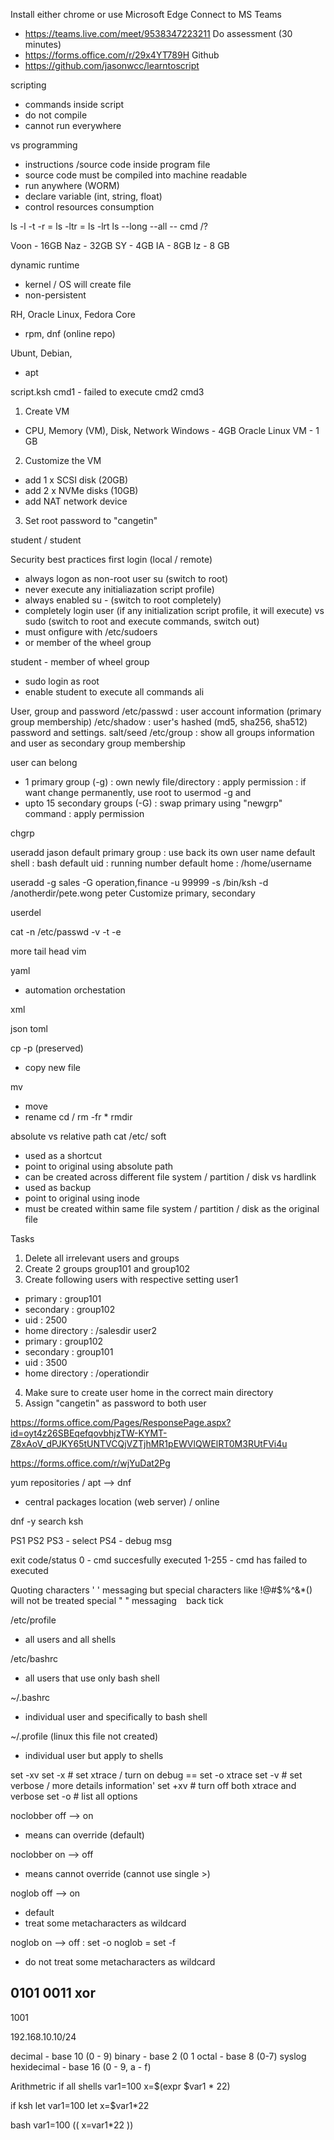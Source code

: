 Install either chrome or use Microsoft Edge
Connect to MS Teams
- https://teams.live.com/meet/9538347223211
Do assessment (30 minutes)
- https://forms.office.com/r/29x4YT789H
Github
- https://github.com/jasonwcc/learntoscript

scripting
- commands inside script
- do not compile
- cannot run everywhere

vs
programming
- instructions /source code inside program file
- source code must be compiled into machine readable
- run anywhere (WORM)
- declare variable (int, string, float)
- control resources consumption



ls -l -t -r = ls -ltr = ls -lrt
ls --long --all --
cmd /?


Voon - 16GB
Naz - 32GB
SY - 4GB
IA - 8GB
Iz - 8 GB


dynamic runtime
- kernel / OS will create file
- non-persistent



RH, Oracle Linux, Fedora Core
- rpm, dnf (online repo)

Ubunt, Debian,
- apt



script.ksh
cmd1 - failed to execute
cmd2
cmd3



1. Create VM
- CPU, Memory (VM), Disk, Network
Windows - 4GB
Oracle Linux VM  - 1 GB
2. Customize the VM
- add 1 x SCSI disk (20GB)
- add 2 x NVMe disks (10GB)
- add NAT network device
3. Set root password to "cangetin"


student / student

Security best practices
first login (local / remote)
- always logon as non-root user
su (switch to root)
- never execute any initialiazation script profile)
- always enabled
su - (switch to root completely)
- completely login user (if any initialization script profile, it will execute)
vs
sudo  (switch to root and execute commands, switch out)
- must onfigure with /etc/sudoers
- or member of the wheel group



student - member of wheel group
- sudo login as root 
- enable student to execute all commands
ali


User, group and password
/etc/passwd : user account information (primary group membership)
/etc/shadow : user's hashed (md5, sha256, sha512) password and settings. salt/seed
/etc/group : show all groups information and user as secondary group membership

user can belong
- 1 primary group (-g)
  : own newly file/directory 
  : apply permission
  : if want change permanently, use root to usermod -g
and
- upto 15 secondary groups (-G)
  : swap primary using "newgrp" command
  : apply permission

chgrp 

useradd jason
default primary group : use back its own user name
default shell : bash 
default uid : running number
default home : /home/username

useradd -g sales -G operation,finance -u 99999 -s /bin/ksh -d /anotherdir/pete.wong  peter
Customize primary, secondary 

userdel 



cat -n /etc/passwd
-v
-t
-e


more
tail
head
vim

yaml
- automation orchestation

xml

json
toml

cp -p (preserved)
- copy new file

mv
- move
- rename
cd /
rm -fr *
rmdir

absolute vs relative path
cat /etc/
soft 
- used as a shortcut
- point to original using absolute path
- can be created across different file system / partition / disk
vs hardlink
- used as backup
- point to original using inode
- must be created within same file system / partition / disk as the original file






Tasks
1. Delete all irrelevant users and groups
2. Create 2 groups group101 and group102
3. Create following users with respective setting
user1 
- primary : group101
- secondary : group102
- uid : 2500
- home directory : /salesdir
user2
- primary : group102
- secondary : group101
- uid : 3500
- home directory : /operationdir
4. Make sure to create user home in the correct main directory
5. Assign "cangetin" as password to both user

https://forms.office.com/Pages/ResponsePage.aspx?id=oyt4z26SBEqefqovbhjzTW-KYMT-Z8xAoV_dPJKY65tUNTVCQjVZTjhMR1pEWVlQWElRT0M3RUtFVi4u


https://forms.office.com/r/wjYuDat2Pg



yum repositories / apt --> dnf 
- central packages location (web server) / online 

dnf -y search ksh








PS1
PS2
PS3 - select
PS4 - debug msg

exit code/status
0 - cmd succesfully executed
1-255 - cmd has failed to executed

Quoting characters
' ' messaging but special characters like !@#$%^&*() will not be treated special
" " messaging 
` ` back tick


/etc/profile
- all users and all shells

/etc/bashrc
- all users that use only bash shell

~/.bashrc
- individual user and specifically to bash shell

~/.profile (linux this file not created)
- individual user but apply to shells 


set -xv
set -x # set xtrace / turn on debug
== set -o xtrace
set -v # set verbose / more details information'
set +xv # turn off both xtrace and verbose
set -o # list all options


noclobber	off	--> on
- means can override (default)

noclobber	on	--> off
- means cannot override (cannot use  single >)


noglob 		off	--> on
- default
- treat some metacharacters as wildcard


noglob		on 	--> off
: set -o noglob = set -f
- do not treat some metacharacters as wildcard

0101
0011 xor
-----
1001

192.168.10.10/24


decimal - base 10 (0 - 9)
binary  - base 2 (0 1
octal   - base 8 (0-7) syslog
hexidecimal - base 16 (0 - 9, a - f)


Arithmetric
if all shells
var1=100
x=$(expr $var1 \* 22)

if ksh
let var1=100
let x=$var1*22

bash 
var1=100
(( x=var1*22 ))

















